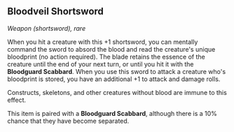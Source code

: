 ## Bloodveil Shortsword
*Weapon (shortsword), rare*

When you hit a creature with this +1 shortsword, you can mentally command the sword to absord the blood and read the creature's unique bloodprint (no action required). The blade retains the essence of the creature until the end of your next turn, or until you hit it with the **Bloodguard Scabbard**. When you use this sword to attack a creature who's bloodprint is stored, you have an additional +1 to attack and damage rolls.

Constructs, skeletons, and other creatures without blood are immune to this effect.

This item is paired with a **Bloodguard Scabbard**, although there is a 10% chance that they have become separated.
